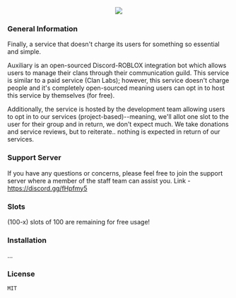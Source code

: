 <p align="center">
  <img src="https://cdn.discordapp.com/attachments/695487678166204468/698136088321064970/media_banner.png">
</p>

### General Information
Finally, a service that doesn't charge its users for something so essential and simple.

Auxiliary is an open-sourced Discord-ROBLOX integration bot which allows users to manage their clans through their communication guild.
This service is similar to a paid service (Clan Labs); however, this service doesn't charge people and it's completely open-sourced meaning
users can opt in to host this service by themselves (for free).

Additionally, the service is hosted by the development team allowing users to opt in to our services (project-based)--meaning, we'll allot
one slot to the user for their group and in return, we don't expect much.  We take donations and service reviews, but to reiterate..
nothing is expected in return of our services.


### Support Server
If you have any questions or concerns, please feel free to join the support server where a member of the staff team can assist you.
Link - https://discord.gg/fHpfmy5


### Slots
(100-x) slots of 100 are remaining for free usage!


### Installation
...


### License
```sh
MIT
```
